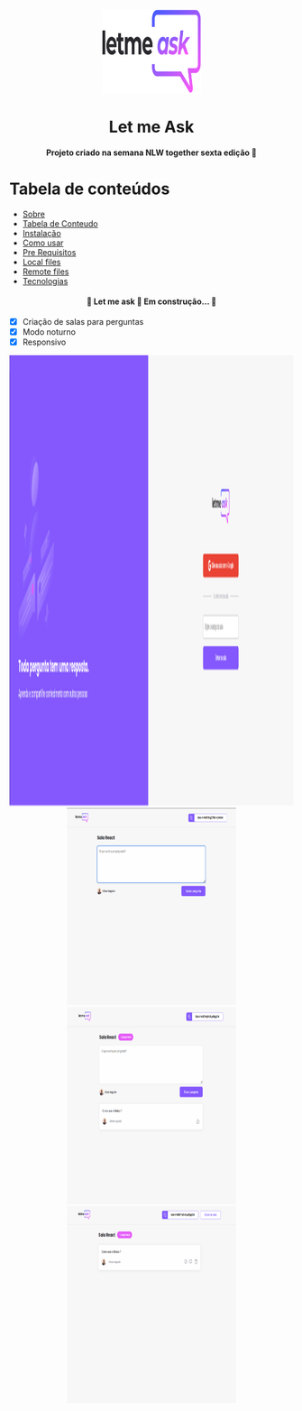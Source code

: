 <p align="center">
	<a href="https://letmeask-nlw-c05b8.web.app/">
		<img src="./src/assets/images/logo.svg" height="150" width="175" alt="logo let me ask" />
	</a>
</p>

<h1 id="#sobre" align="center">Let me Ask</h1>

<h4 align="center">Projeto criado na semana NLW together sexta edição 🚀</h4>

Tabela de conteúdos
=================
<!--ts-->
* [Sobre](#Sobre)
* [Tabela de Conteudo](#tabela-de-conteudo)
* [Instalação](#instalacao)
* [Como usar](#como-usar)
* [Pre Requisitos](#pre-requisitos)
* [Local files](#local-files)
* [Remote files](#remote-files)
* [Tecnologias](#tecnologias)
<!--te-->

<h4 align="center">
	🚧 Let me ask 🚀 Em construção... 🚧
</h4>


- [x] Criação de salas para perguntas
- [x] Modo noturno
- [x] Responsivo

<div align="center">
	<img src="./src/assets/readme-images/letmeaskhome.png" alt="pagina principal da aplicação" height="800" width="600">
	<img src="./src/assets/readme-images/letmeask-perguntas.png" alt="pagina onde se faz as perguntas" height="350"
		width="300">
	<img src="./src/assets/readme-images/letmeaskpergunta.png" alt="lista de perguntas" height="350" width="300">
	<img src="./src/assets/readme-images/letmeaskAdmin.png" alt="pagina de admin" height="350" width="300">
</div>
